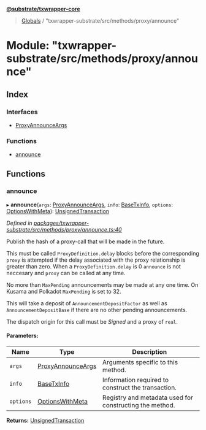 **[@substrate/txwrapper-core](../README.md)**

> [Globals](../globals.md) / "txwrapper-substrate/src/methods/proxy/announce"

# Module: "txwrapper-substrate/src/methods/proxy/announce"

## Index

### Interfaces

* [ProxyAnnounceArgs](../interfaces/_txwrapper_substrate_src_methods_proxy_announce_.proxyannounceargs.md)

### Functions

* [announce](_txwrapper_substrate_src_methods_proxy_announce_.md#announce)

## Functions

### announce

▸ **announce**(`args`: [ProxyAnnounceArgs](../interfaces/_txwrapper_substrate_src_methods_proxy_announce_.proxyannounceargs.md), `info`: [BaseTxInfo](../interfaces/_txwrapper_core_src_types_method_.basetxinfo.md), `options`: [OptionsWithMeta](../interfaces/_txwrapper_core_src_types_method_.optionswithmeta.md)): [UnsignedTransaction](../interfaces/_txwrapper_core_src_types_method_.unsignedtransaction.md)

*Defined in [packages/txwrapper-substrate/src/methods/proxy/announce.ts:40](https://github.com/paritytech/txwrapper-core/blob/731a943/packages/txwrapper-substrate/src/methods/proxy/announce.ts#L40)*

Publish the hash of a proxy-call that will be made in the future.

This must be called `ProxyDefinition.delay` blocks before the corresponding
`proxy` is attempted if the delay associated with the proxy relationship is
greater than zero. When a `ProxyDefinition.delay` is 0 `announce` is not neccesary
and `proxy` can be called at any time.

No more than `MaxPending` announcements may be made at any one time. On Kusama and Polkadot
`MaxPending` is set to 32.

This will take a deposit of `AnnouncementDepositFactor` as well as
`AnnouncementDepositBase` if there are no other pending announcements.

The dispatch origin for this call must be _Signed_ and a proxy of `real`.

#### Parameters:

Name | Type | Description |
------ | ------ | ------ |
`args` | [ProxyAnnounceArgs](../interfaces/_txwrapper_substrate_src_methods_proxy_announce_.proxyannounceargs.md) | Arguments specific to this method. |
`info` | [BaseTxInfo](../interfaces/_txwrapper_core_src_types_method_.basetxinfo.md) | Information required to construct the transaction. |
`options` | [OptionsWithMeta](../interfaces/_txwrapper_core_src_types_method_.optionswithmeta.md) | Registry and metadata used for constructing the method.  |

**Returns:** [UnsignedTransaction](../interfaces/_txwrapper_core_src_types_method_.unsignedtransaction.md)
